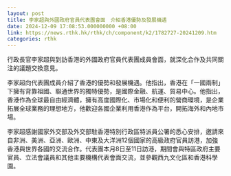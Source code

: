 ```yaml
---
layout: post
title: 李家超與外國政府官員代表團會面　介紹香港優勢及發展機遇
date: 2024-12-09 17:08:53.000000000 +08:00
link: https://news.rthk.hk/rthk/ch/component/k2/1782727-20241209.htm
categories: rthk
---
```


行政長官李家超與到訪香港的外國政府官員代表團成員會面，就深化合作及共同關注的議題交換意見。

李家超向代表團成員介紹了香港的優勢和發展機遇。他指出，香港在「一國兩制」下擁有背靠祖國、聯通世界的獨特優勢，是國際金融、航運、貿易中心。他指出，香港作為全球最自由經濟體，擁有高度國際化、市場化和便利的營商環境，是企業拓展全球業務的理想地方，他歡迎各國企業利用香港作為平台，開拓海外和內地市場。

李家超感謝國家外交部及外交部駐香港特別行政區特派員公署的悉心安排，邀請來自非洲、美洲、亞洲、歐洲、中東及大洋洲12個國家的高級政府官員訪港，加強香港與世界各國的交流合作。代表團本月8日至11日訪港，期間會與特區政府主要官員、立法會議員和其他主要機構代表會面交流，並參觀西九文化區和香港科學園。
